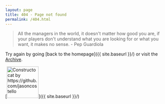 ```yaml
---
layout: page
title: 404 - Page not found
permalink: /404.html
---
```


> All the managers in the world, it doesn't matter how good you are, if your players don't understand what you are looking for or what you want, it makes no sense. - Pep Guardiola 

Try again by going [back to the homepage]({{ site.baseurl }}/) or visit the <a href="https://tacticsjournal.com/archive">Archive</a>.

[<img src="{{ site.baseurl }}/images/FE0024A5-5B8C-4CB7-84A7-0A88C8801B63.jpeg" alt="Constructocat by https://github.com/jasoncostello" style="width: 100px;"/>]({{ site.baseurl }}/)
